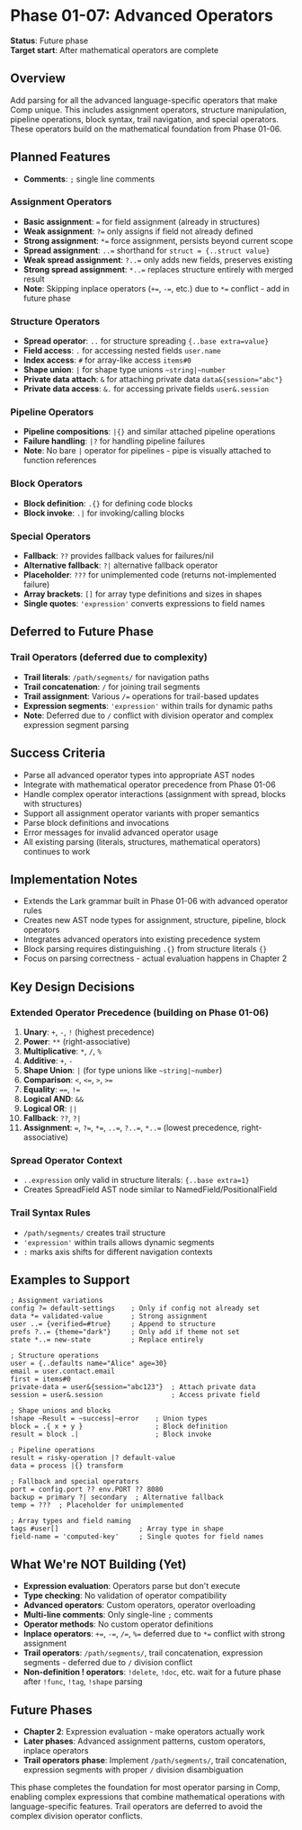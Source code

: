 # Phase 01-07: Advanced Operators

**Status**: Future phase  
**Target start**: After mathematical operators are complete

## Overview

Add parsing for all the advanced language-specific operators that make Comp unique. This includes assignment operators, structure manipulation, pipeline operations, block syntax, trail navigation, and special operators. These operators build on the mathematical foundation from Phase 01-06.

## Planned Features

- **Comments**: `;` single line comments


### Assignment Operators
- **Basic assignment**: `=` for field assignment (already in structures)
- **Weak assignment**: `?=` only assigns if field not already defined
- **Strong assignment**: `*=` force assignment, persists beyond current scope
- **Spread assignment**: `..=` shorthand for `struct = {..struct value}`
- **Weak spread assignment**: `?..=` only adds new fields, preserves existing
- **Strong spread assignment**: `*..=` replaces structure entirely with merged result
- **Note**: Skipping inplace operators (`+=`, `-=`, etc.) due to `*=` conflict - add in future phase

### Structure Operators
- **Spread operator**: `..` for structure spreading `{..base extra=value}`
- **Field access**: `.` for accessing nested fields `user.name`
- **Index access**: `#` for array-like access `items#0`
- **Shape union**: `|` for shape type unions `~string|~number`
- **Private data attach**: `&` for attaching private data `data&{session="abc"}`
- **Private data access**: `&.` for accessing private fields `user&.session`

### Pipeline Operators
- **Pipeline compositions**: `|{}` and similar attached pipeline operations
- **Failure handling**: `|?` for handling pipeline failures
- **Note**: No bare `|` operator for pipelines - pipe is visually attached to function references

### Block Operators
- **Block definition**: `.{}` for defining code blocks
- **Block invoke**: `.|` for invoking/calling blocks

### Special Operators
- **Fallback**: `??` provides fallback values for failures/nil
- **Alternative fallback**: `?|` alternative fallback operator
- **Placeholder**: `???` for unimplemented code (returns not-implemented failure)
- **Array brackets**: `[]` for array type definitions and sizes in shapes
- **Single quotes**: `'expression'` converts expressions to field names

## Deferred to Future Phase

### Trail Operators (deferred due to complexity)
- **Trail literals**: `/path/segments/` for navigation paths  
- **Trail concatenation**: `/` for joining trail segments
- **Trail assignment**: Various `/=` operations for trail-based updates
- **Expression segments**: `'expression'` within trails for dynamic paths
- **Note**: Deferred due to `/` conflict with division operator and complex expression segment parsing

## Success Criteria

- Parse all advanced operator types into appropriate AST nodes
- Integrate with mathematical operator precedence from Phase 01-06
- Handle complex operator interactions (assignment with spread, blocks with structures)
- Support all assignment operator variants with proper semantics
- Parse block definitions and invocations
- Error messages for invalid advanced operator usage
- All existing parsing (literals, structures, mathematical operators) continues to work

## Implementation Notes

- Extends the Lark grammar built in Phase 01-06 with advanced operator rules
- Creates new AST node types for assignment, structure, pipeline, block operators
- Integrates advanced operators into existing precedence system
- Block parsing requires distinguishing `.{}` from structure literals `{}`
- Focus on parsing correctness - actual evaluation happens in Chapter 2

## Key Design Decisions

### Extended Operator Precedence (building on Phase 01-06)
1. **Unary**: `+`, `-`, `!` (highest precedence)
2. **Power**: `**` (right-associative)
3. **Multiplicative**: `*`, `/`, `%`
4. **Additive**: `+`, `-`
5. **Shape Union**: `|` (for type unions like `~string|~number`)
6. **Comparison**: `<`, `<=`, `>`, `>=`
7. **Equality**: `==`, `!=`
8. **Logical AND**: `&&`
9. **Logical OR**: `||`
10. **Fallback**: `??`, `?|`
11. **Assignment**: `=`, `?=`, `*=`, `..=`, `?..=`, `*..=` (lowest precedence, right-associative)

### Spread Operator Context
- `..expression` only valid in structure literals: `{..base extra=1}`
- Creates SpreadField AST node similar to NamedField/PositionalField

### Trail Syntax Rules
- `/path/segments/` creates trail structure
- `'expression'` within trails allows dynamic segments
- `:` marks axis shifts for different navigation contexts

## Examples to Support

```comp
; Assignment variations
config ?= default-settings    ; Only if config not already set
data *= validated-value       ; Strong assignment
user ..= {verified=#true}     ; Append to structure
prefs ?..= {theme="dark"}     ; Only add if theme not set
state *..= new-state          ; Replace entirely

; Structure operations
user = {..defaults name="Alice" age=30}
email = user.contact.email
first = items#0
private-data = user&{session="abc123"}  ; Attach private data
session = user&.session                 ; Access private field

; Shape unions and blocks
!shape ~Result = ~success|~error    ; Union types
block = .{ x + y }                  ; Block definition
result = block .|                   ; Block invoke

; Pipeline operations
result = risky-operation |? default-value
data = process |{} transform

; Fallback and special operators
port = config.port ?? env.PORT ?? 8080
backup = primary ?| secondary  ; Alternative fallback
temp = ???  ; Placeholder for unimplemented

; Array types and field naming
tags #user[]                    ; Array type in shape
field-name = 'computed-key'     ; Single quotes for field names
```

## What We're NOT Building (Yet)

- **Expression evaluation**: Operators parse but don't execute
- **Type checking**: No validation of operator compatibility 
- **Advanced operators**: Custom operators, operator overloading
- **Multi-line comments**: Only single-line `;` comments
- **Operator methods**: No custom operator definitions
- **Inplace operators**: `+=`, `-=`, `/=`, `%=` deferred due to `*=` conflict with strong assignment
- **Trail operators**: `/path/segments/`, trail concatenation, expression segments - deferred due to `/` division conflict
- **Non-definition ! operators**: `!delete`, `!doc`, etc. wait for a future phase after `!func`, `!tag`, `!shape` parsing

## Future Phases

- **Chapter 2**: Expression evaluation - make operators actually work
- **Later phases**: Advanced assignment patterns, custom operators, inplace operators
- **Trail operators phase**: Implement `/path/segments/`, trail concatenation, expression segments with proper `/` division disambiguation

This phase completes the foundation for most operator parsing in Comp, enabling complex expressions that combine mathematical operations with language-specific features. Trail operators are deferred to avoid the complex division operator conflicts.